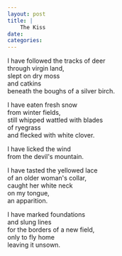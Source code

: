 ```yaml
---
layout: post
title: |
    The Kiss
date:
categories: 
---
```


I have followed the tracks of deer  
through virgin land,   
slept on dry moss  
and catkins  
beneath the boughs of a silver birch.

I have eaten fresh snow  
from winter fields,   
still whipped wattled with blades  
of ryegrass  
and flecked with white clover.

I have licked the wind  
from the devil's mountain.

I have tasted the yellowed lace  
of an older woman's collar,   
caught her white neck  
on my tongue,   
an apparition.

I have marked foundations  
and slung lines  
for the borders of a new field,   
only to fly home  
leaving it unsown.
